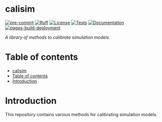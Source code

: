 # calisim

[![pre-commit](https://img.shields.io/badge/pre--commit-enabled-brightgreen?logo=pre-commit)](https://github.com/pre-commit/pre-commit)
[![Ruff](https://img.shields.io/endpoint?url=https://raw.githubusercontent.com/astral-sh/ruff/main/assets/badge/v2.json)](https://github.com/astral-sh/ruff)
[![License](https://img.shields.io/badge/License-Apache_2.0-blue.svg)](https://opensource.org/licenses/Apache-2.0)
[![Tests](https://github.com/PlantandFoodResearch/calisim/actions/workflows/tests.yaml/badge.svg?branch=main)](https://github.com/PlantandFoodResearch/calisim/actions/workflows/tests.yaml)
[![Documentation](https://github.com/PlantandFoodResearch/calisim/actions/workflows/docs.yaml/badge.svg?branch=main)](https://github.com/PlantandFoodResearch/calisim/actions/workflows/docs.yaml)
[![pages-build-deployment](https://github.com/PlantandFoodResearch/calisim/actions/workflows/pages/pages-build-deployment/badge.svg?branch=gh-pages)](https://github.com/PlantandFoodResearch/calisim/actions/workflows/pages/pages-build-deployment)

*A library of methods to calibrate simulation models.*

# Table of contents

- [calisim](#calisim)
- [Table of contents](#table-of-contents)
- [Introduction](#introduction)

# Introduction

This repository contains various methods for calibrating simulation models.
